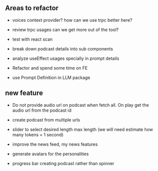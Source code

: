 
## Areas to refactor 

- voices context provider? how can we use trpc better here?

- review trpc usages can we get more out of the tool?

- test with react scan

- break down podcast details into sub components 

- analyze useEffect usages specially in prompt details

- Refactor and spend some time on FE 

- use Prompt Definition in LLM package


## new feature

- Do not provide audio url on podcast when fetch all.  On play get the audio url from the podcast id 

- create podcast from multiple urls 

- slider to select desired length max length (we will need estimate how many tokens = 1 second)

- improve the news feed, my news features 

- generate avatars for the personalities

- progress bar creating podcast rather than spinner

